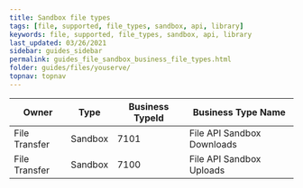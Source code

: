 ```yaml
---
title: Sandbox file types
tags: [file, supported, file_types, sandbox, api, library]
keywords: file, supported, file_types, sandbox, api, library
last_updated: 03/26/2021
sidebar: guides_sidebar
permalink: guides_file_sandbox_business_file_types.html
folder: guides/files/youserve/
topnav: topnav
---
```


| Owner         | Type    | Business TypeId | Business Type Name         |
| ------------- | ------- | --------------- | -------------------------- |
| File Transfer | Sandbox | 7101            | File API Sandbox Downloads |
| File Transfer | Sandbox | 7100            | File API Sandbox Uploads   |
